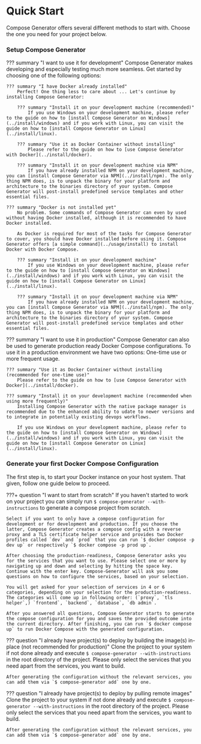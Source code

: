# Quick Start

Compose Generator offers several different methods to start with. Choose the one you need for your project below.

### Setup Compose Generator

??? summary "I want to use it for development"
    Compose Generator makes developing and especially testing much more seamless. Get started by choosing one of the following options:

    ??? summary "I have Docker already installed"
        Perfect! One thing less to care about ... Let's continue by installing Compose Generator:

        ??? summary "Install it on your development machine (recommended)"
            If you use Windows on your development machine, please refer to the guide on how to [install Compose Generator on Windows](../install/windows) and if you work with Linux, you can visit the guide on how to [install Compose Generator on Linux](../install/linux).

        ??? summary "Use it as Docker Container without installing"
            Please refer to the guide on how to [use Compose Generator with Docker](../install/docker).

        ??? summary "Install it on your development machine via NPM"
            If you have already installed NPM on your development machine, you can [install Compose Generator via NPM](../install/npm). The only thing NPM does, is to unpack the binary for your platform and architecture to the binaries directory of your system. Compose Generator will post-install predefined service templates and other essential files.

    ??? summary "Docker is not installed yet"
        No problem. Some commands of Compose Generator can even by used without having Docker installed, although it is recommended to have Docker installed.

        As Docker is required for most of the tasks for Compose Generator to cover, you should have Docker installed before using it. Compose Generator offers [a simple command](../usage/install) to install Docker with Docker Compose.

        ??? summary "Install it on your development machine"
            If you use Windows on your development machine, please refer to the guide on how to [install Compose Generator on Windows](../install/windows) and if you work with Linux, you can visit the guide on how to [install Compose Generator on Linux](../install/linux).

        ??? summary "Install it on your development machine via NPM"
            If you have already installed NPM on your development machine, you can [install Compose Generator via NPM](../install/npm). The only thing NPM does, is to unpack the binary for your platform and architecture to the binaries directory of your system. Compose Generator will post-install predefined service templates and other essential files.

??? summary "I want to use it in production"
    Compose Generator can also be used to generate production ready Docker Compose configurations. To use it in a production environment we have two options: One-time use or more frequent usage.

    ??? summary "Use it as Docker Container without installing (recommended for one-time use)"
        Please refer to the guide on how to [use Compose Generator with Docker](../install/docker).

    ??? summary "Install it on your development machine (recommended when using more frequently)"
        Installing Compose Generator with the native package manager is recommended due to the enhanced ability to udate to newer versions and to integrate in potentially existing devops workflows.

        If you use Windows on your development machine, please refer to the guide on how to [install Compose Generator on Windows](../install/windows) and if you work with Linux, you can visit the guide on how to [install Compose Generator on Linux](../install/linux).

<!--??? summary "I want to use it for CI/CD"
    You want to use it for development and do not have Docker installed-->

### Generate your first Docker Compose Configuration

The first step is, to start your Docker instance on your host system. That given, follow one guide below to proceed.

???+ question "I want to start from scratch"
    If you haven't started to work on your project you can simply run `$ compose-generator --with-instructions` to generate a compose project from scratch.
    
    Select if you want to only have a compose configuration for development or for development and production. If you choose the latter, Compose Generator creates a compose config with a reverse proxy and a TLS certificate helper service and provides two Docker profiles called `dev` and `prod` that you can run `$ docker compose -p dev up` or respectively `$ docker compose -p prod up`.

    After choosing the production-readiness, Compose Generator asks you for the services that you want to use. Please select one or more by navigating up and down and selecting by hitting the space key. Continue with the enter key. Compose-Generator will ask you some questions on how to configure the services, based on your selection.

    You will get asked for your selection of services in 4 or 6 categories, depending on your selection for the production-readiness. The categories will come up in following order: (`proxy`, `tls helper`,) `frontend`, `backend`, `database`, `db admin`.

    After you answered all questions, Compose Generator starts to generate the compose configuration for you and saves the provided outcome into the current directory. After finishing, you can run `$ docker compose up` to run Docker Compose with the generated configuration.

??? question "I already have project(s) to deploy by building the image(s) in-place (not recommended for production)"
    Clone the project to your system if not done already and execute `$ compose-generator --with-instructions` in the root directory of the project. Please only select the services that you need apart from the services, you want to build.

    After generating the configuration without the relevant services, you can add them via `$ compose-generator add` one by one.

??? question "I already have project(s) to deploy by pulling remote images"
    Clone the project to your system if not done already and execute `$ compose-generator --with-instructions` in the root directory of the project. Please only select the services that you need apart from the services, you want to build.

    After generating the configuration without the relevant services, you can add them via `$ compose-generator add` one by one.